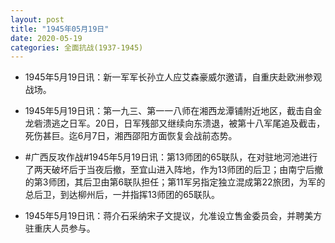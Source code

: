 ```yaml
---
layout: post
title: "1945年05月19日"
date: 2020-05-19
categories: 全面抗战(1937-1945)
---
```


<meta name="referrer" content="no-referrer" />

- 1945年5月19日讯：新一军军长孙立人应艾森豪威尔邀请，自重庆赴欧洲参观战场。 

- 1945年5月19日讯：第一九三、第一一八师在湘西龙潭铺附近地区，截击自金龙砦溃逃之日军。20日，日军残部又继续向东溃退，被第十八军尾追及截击，死伤甚巨。迄6月7日，湘西邵阳方面恢复会战前态势。 

- #广西反攻作战#1945年5月19日讯：第13师团的65联队，在对驻地河池进行了两天破坏后于当夜后撤，至宜山进入阵地，作为13师团的后卫；由南宁后撤的第3师团，其后卫由第6联队担任；第11军另指定独立混成第22旅团，为军的总后卫，到达柳州后，一并指挥13师团的65联队。 

- 1945年5月19日讯：蒋介石采纳宋子文提议，允准设立售金委员会，并聘美方驻重庆人员参与。 

